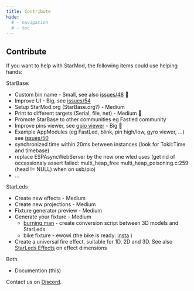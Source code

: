 ```yaml
---
title: Contribute
hide:
  # - navigation
  # - toc
---
```


## Contribute

If you want to help with StarMod, the following items could use helping hands:

StarBase:

* Custom bin name - Small, see also [issues/48](https://github.com/ewowi/StarBase/issues/48) 🚧
* Improve UI - Big, see [issues/54](https://github.com/ewowi/StarBase/issues/54)
* Setup StarMod.org (StarBase.org?) - Medium
* Print to different targets (Serial, file, net) - Medium 🚧
* Promote StarBase to other communities eg Fastled community
* Improve pins viewer, see [gpio viewer](https://github.com/thelastoutpostworkshop/gpio_viewer/issues/110) - Big 🚧
* Example AppModules (eg FastLed, blink, pin high/low, gyro viewer, ...) see [issues/50](https://github.com/ewowi/StarBase/issues/50)
* synchronized time within 20ms between instances (look for Toki::Time and timebase)
* replace ESPAsyncWebServer by the new one wled uses (get rid of occassionaly assert failed: multi_heap_free multi_heap_poisoning.c:259 (head != NULL) when on usb/pio)
* ...

StarLeds

* Create new effects - Medium
* Create new projections - Medium
* Fixture generator preview - Medium
* Generate your fixture - Medium
    * [burning man](https://3dwarehouse.sketchup.com/model/e9de47b1-02f6-4677-a2ad-e73c1af6442f/Burning-Man-Effigy) - create conversion script between 3D models and StarLeds 
    * bike fixture - ewowi (the bike is ready: [insta](https://www.instagram.com/reel/C7zkuuYuvhC/?igsh=MWZkYXJheXZqc3FzYw==) )
* Create a universal fire effect, suitable for 1D, 2D and 3D. See also [StarLeds Effects](https://ewowi.github.io/StarDocs/StarLeds/Effects/) on effect dimensions 

Both

* Documention (this)

Contact us on [Discord](https://discord.gg/VGDGGX8qvQ).
